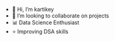 - 👋 Hi, I’m kartikey
- 💞️ I’m looking to collaborate on projects
- 📊 Data Science Enthusiast 
- ⭐ Improving DSA skills


<!---
kartikey809/kartikey809 is a ✨ special ✨ repository because its `README.md` (this file) appears on your GitHub profile.
You can click the Preview link to take a look at your changes.
--->
